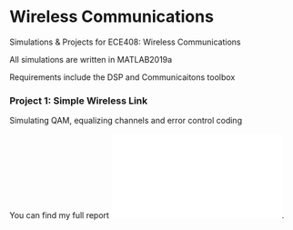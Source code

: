 # Wireless Communications
 
Simulations & Projects for ECE408: Wireless Communications

All simulations are written in MATLAB2019a

Requirements include the DSP and Communicaitons toolbox

### Project 1: Simple Wireless Link
Simulating QAM, equalizing channels and error control coding

You can find my full report ![here](simple_link/report/report.pdf).



